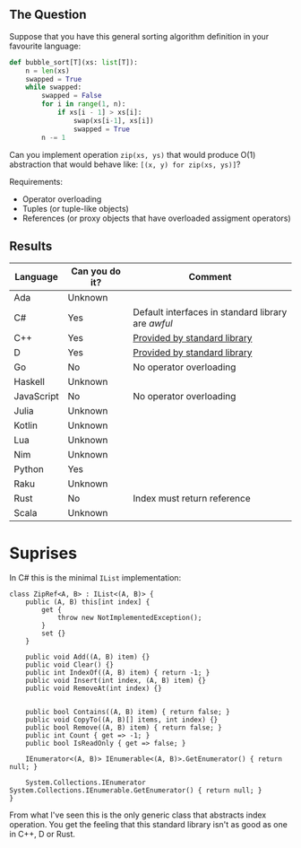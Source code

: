 ## The Question

Suppose that you have this general sorting algorithm definition in your favourite language:

```python
def bubble_sort[T](xs: list[T]):
    n = len(xs)
    swapped = True
    while swapped:
        swapped = False
        for i in range(1, n):
            if xs[i - 1] > xs[i]:
                swap(xs[i-1], xs[i])
                swapped = True
        n -= 1
```

Can you implement operation `zip(xs, ys)` that would produce O(1) abstraction that would behave like: `[(x, y) for zip(xs, ys)]`?

Requirements:

- Operator overloading
- Tuples (or tuple-like objects)
- References (or proxy objects that have overloaded assigment operators)

## Results

| Language   | Can you do it? | Comment  |
|------------|----------------|-----------|
| Ada        | Unknown        | |
| C#         | Yes            | Default interfaces in standard library are _awful_ |
| C++        | Yes            | [Provided by standard library](https://en.cppreference.com/w/cpp/ranges/zip_view.html) |
| D          | Yes            | [Provided by standard library](https://dlang.org/library/std/range/zip.html) |
| Go         | No             | No operator overloading     |
| Haskell    | Unknown        | |
| JavaScript | No             | No operator overloading     |
| Julia      | Unknown        | |
| Kotlin     | Unknown        | |
| Lua        | Unknown        | |
| Nim        | Unknown        | |
| Python     | Yes            | |
| Raku       | Unknown        | |
| Rust       | No             | Index must return reference |
| Scala      | Unknown        | |


# Suprises

In C# this is the minimal `IList` implementation:

```
class ZipRef<A, B> : IList<(A, B)> {
	public (A, B) this[int index] {
		get {
			throw new NotImplementedException();
		}
		set {}
	}

	public void Add((A, B) item) {}
	public void Clear() {}
	public int IndexOf((A, B) item) { return -1; }
	public void Insert(int index, (A, B) item) {}
	public void RemoveAt(int index) {}


	public bool Contains((A, B) item) { return false; }
	public void CopyTo((A, B)[] items, int index) {}
	public bool Remove((A, B) item) { return false; }
	public int Count { get => -1; }
	public bool IsReadOnly { get => false; }

	IEnumerator<(A, B)> IEnumerable<(A, B)>.GetEnumerator() { return null; }

	System.Collections.IEnumerator System.Collections.IEnumerable.GetEnumerator() { return null; }
}
```

From what I've seen this is the only generic class that abstracts index operation.
You get the feeling that this standard library isn't as good as one in C++, D or Rust.
